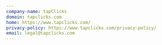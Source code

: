 ```yaml
---
company-name: tapClicks
domain: tapclicks.com
home: https://www.tapclicks.com/
privacy-policy: https://www.tapclicks.com/privacy-policy/
email: legal@tapclicks.com
---
```





